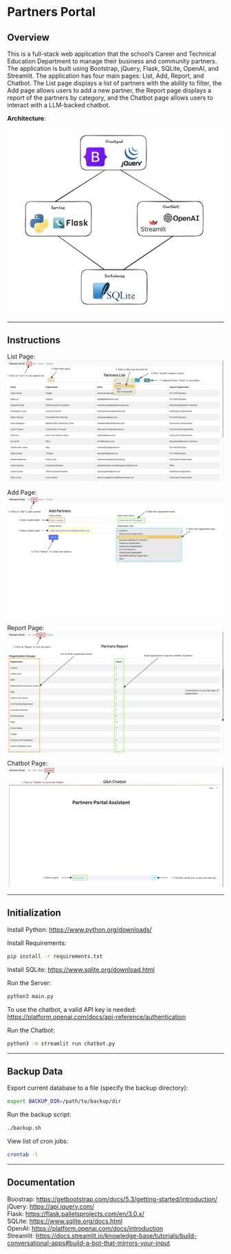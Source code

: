 # Partners Portal

## Overview

This is a full-stack web application that the school’s Career and Technical Education Department to manage their business and community partners. The application is built using Bootstrap, jQuery, Flask, SQLite, OpenAI, and Streamlit. The application has four main pages: List, Add, Report, and Chatbot. The List page displays a list of partners with the ability to filter, the Add page allows users to add a new partner, the Report page displays a report of the partners by category, and the Chatbot page allows users to interact with a LLM-backed chatbot.

**Architecture**:

![Architecture](architecture.png)

---

## Instructions

List Page:
![List Page](/instructions/list.png)

Add Page:
![Add Page](/instructions/add.png)

Report Page:
![Report Page](/instructions/report.png)

Chatbot Page:
![Chatbot Page](/instructions/chatbot.png)

---

## Initialization

Install Python: <https://www.python.org/downloads/>  

Install Requirements:

```bash
pip install -r requirements.txt
```  

Install SQLite: <https://www.sqlite.org/download.html>  

Run the Server:  

```bash
python3 main.py
```  

To use the chatbot, a valid API key is needed: <https://platform.openai.com/docs/api-reference/authentication>  

Run the Chatbot:

```bash
python3 -m streamlit run chatbot.py
```

---

## Backup Data

Export current database to a file (specify the backup directory):

```bash
export BACKUP_DIR=/path/to/backup/dir
```

Run the backup script:

```bash
./backup.sh
```

View list of cron jobs:

```bash
crontab -l
```

---

## Documentation

Boostrap: <https://getbootstrap.com/docs/5.3/getting-started/introduction/>  
jQuery: <https://api.jquery.com/>  
Flask: <https://flask.palletsprojects.com/en/3.0.x/>  
SQLite: <https://www.sqlite.org/docs.html>  
OpenAI: <https://platform.openai.com/docs/introduction>  
Streamlit: <https://docs.streamlit.io/knowledge-base/tutorials/build-conversational-apps#build-a-bot-that-mirrors-your-input>  
